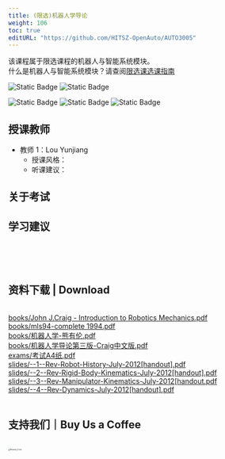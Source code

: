 ```yaml
---
title: (限选)机器人学导论
weight: 106
toc: true
editURL: "https://github.com/HITSZ-OpenAuto/AUTO3005"
---
```

该课程属于限选课程的机器人与智能系统模块。
<br>
什么是机器人与智能系统模块？请查阅[限选课选课指南](https://hoa.moe/blog/selecting-distributive-lessons/)


![Static Badge](https://img.shields.io/badge/%E8%80%83%E6%9F%A5%E8%AF%BE-green)
![Static Badge](https://img.shields.io/badge/%E5%AD%A6%E5%88%86-2-moccasin)

![Static Badge](https://img.shields.io/badge/%E6%88%90%E7%BB%A9%E6%9E%84%E6%88%90-gold)
![Static Badge](https://img.shields.io/badge/%E4%BD%9C%E4%B8%9A-40%25-wheat)
![Static Badge](https://img.shields.io/badge/%E6%9C%9F%E6%9C%AB%E8%80%83%E8%AF%95-60%25-wheat)


## 授课教师

- 教师 1：Lou Yunjiang
  - 授课风格：
  - 听课建议：

## 关于考试

## 学习建议
<br>
<br>
<br>
<h2>资料下载 | Download</h2>
<br>
<a href="https://gh.hoa.moe/github.com/HITSZ-OpenAuto/AUTO3005/raw/main/books/John%20J.Craig%20-%20Introduction%20to%20Robotics%20Mechanics.pdf">books/John J.Craig - Introduction to Robotics Mechanics.pdf</a>
<br>
<a href="https://gh.hoa.moe/github.com/HITSZ-OpenAuto/AUTO3005/raw/main/books/mls94-complete%201994.pdf">books/mls94-complete 1994.pdf</a>
<br>
<a href="https://gh.hoa.moe/github.com/HITSZ-OpenAuto/AUTO3005/raw/main/books/%E6%9C%BA%E5%99%A8%E4%BA%BA%E5%AD%A6-%E7%86%8A%E6%9C%89%E4%BC%A6.pdf">books/机器人学-熊有伦.pdf</a>
<br>
<a href="https://gh.hoa.moe/github.com/HITSZ-OpenAuto/AUTO3005/raw/main/books/%E6%9C%BA%E5%99%A8%E4%BA%BA%E5%AD%A6%E5%AF%BC%E8%AE%BA%E7%AC%AC%E4%B8%89%E7%89%88-Craig%E4%B8%AD%E6%96%87%E7%89%88.pdf">books/机器人学导论第三版-Craig中文版.pdf</a>
<br>
<a href="https://gh.hoa.moe/github.com/HITSZ-OpenAuto/AUTO3005/raw/main/exams/%E8%80%83%E8%AF%95A4%E7%BA%B8.pdf">exams/考试A4纸.pdf</a>
<br>
<a href="https://gh.hoa.moe/github.com/HITSZ-OpenAuto/AUTO3005/raw/main/slides/--1--Rev-Robot-History-July-2012%5Bhandout%5D.pdf">slides/--1--Rev-Robot-History-July-2012[handout].pdf</a>
<br>
<a href="https://gh.hoa.moe/github.com/HITSZ-OpenAuto/AUTO3005/raw/main/slides/--2--Rev-Rigid-Body-Kinematics-July-2012%5Bhandout%5D.pdf">slides/--2--Rev-Rigid-Body-Kinematics-July-2012[handout].pdf</a>
<br>
<a href="https://gh.hoa.moe/github.com/HITSZ-OpenAuto/AUTO3005/raw/main/slides/--3--Rev-Manipulator-Kinematics-July-2012%5Bhandout.pdf">slides/--3--Rev-Manipulator-Kinematics-July-2012[handout.pdf</a>
<br>
<a href="https://gh.hoa.moe/github.com/HITSZ-OpenAuto/AUTO3005/raw/main/slides/--4--Rev-Dynamics-July-2012%5Bhandout%5D.pdf">slides/--4--Rev-Dynamics-July-2012[handout].pdf</a>
<br>
<br>
<h2>支持我们｜Buy Us a Coffee</h2>
<br>
<img src="https://mitcher-1316637614.cos.ap-nanjing.myqcloud.com/hoa/20231112170457.png?imageSlim" alt="Reward_Code" style="zoom:25%; display: block; margin: 0 auto;" />            